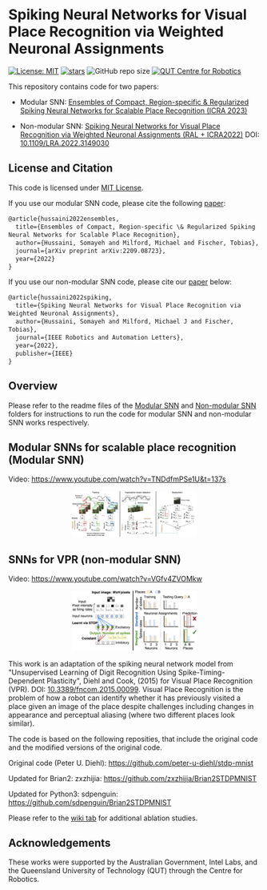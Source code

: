 # Spiking Neural Networks for Visual Place Recognition via Weighted Neuronal Assignments
[![License: MIT](https://img.shields.io/badge/License-MIT-yellow.svg?style=flat-square)](https://creativecommons.org/licenses/by-nc-sa/4.0/)
[![stars](https://img.shields.io/github/stars/QVPR/VPRSNN.svg?style=flat-square)](https://github.com/QVPR/VPRSNN/stargazers)
![GitHub repo size](https://img.shields.io/github/repo-size/QVPR/VPRSNN.svg?style=flat-square)
[![QUT Centre for Robotics](https://img.shields.io/badge/collection-QUT%20Robotics-%23043d71?style=flat-square)](https://qcr.ai)


This repository contains code for two papers: 
* Modular SNN: [Ensembles of Compact, Region-specific & Regularized Spiking Neural Networks for Scalable Place Recognition (ICRA 2023)](https://arxiv.org/abs/2209.08723)

* Non-modular SNN: [Spiking Neural Networks for Visual Place Recognition via Weighted Neuronal Assignments (RAL + ICRA2022)](https://arxiv.org/abs/2109.06452) DOI: [10.1109/LRA.2022.3149030](https://doi.org/10.1109/LRA.2022.3149030)

## License and Citation

This code is licensed under [MIT License](./LICENSE). 

If you use our modular SNN code, please cite the following [paper](https://arxiv.org/abs/2209.08723):

```
@article{hussaini2022ensembles,
  title={Ensembles of Compact, Region-specific \& Regularized Spiking Neural Networks for Scalable Place Recognition},
  author={Hussaini, Somayeh and Milford, Michael and Fischer, Tobias},
  journal={arXiv preprint arXiv:2209.08723},
  year={2022}
}
```

If you use our non-modular SNN code, please cite our [paper](https://arxiv.org/abs/2109.06452) below:


```
@article{hussaini2022spiking,
  title={Spiking Neural Networks for Visual Place Recognition via Weighted Neuronal Assignments},
  author={Hussaini, Somayeh and Milford, Michael J and Fischer, Tobias},
  journal={IEEE Robotics and Automation Letters},
  year={2022},
  publisher={IEEE}
}
```


## Overview
Please refer to the readme files of the [Modular SNN](https://github.com/QVPR/VPRSNN/blob/modularSNN/modular_snn/README.md) and [Non-modular SNN](https://github.com/QVPR/VPRSNN/blob/modularSNN/non_modular_snn/README.md) folders for instructions to run the code for modular SNN and non-modular SNN works respectively. 


## Modular SNNs for scalable place recognition (Modular SNN)

Video: https://www.youtube.com/watch?v=TNDdfmPSe1U&t=137s

<p style="width: 50%; display: block; margin-left: auto; margin-right: auto">
  <img src="./resources/ICRA2023.png" alt="ModularSNN for scalable place recognition"/>
</p>


## SNNs for VPR (non-modular SNN)

Video: https://www.youtube.com/watch?v=VGfv4ZVOMkw

<p style="width: 50%; display: block; margin-left: auto; margin-right: auto">
  <img src="./resources/cover_photo.png" alt="VPRSNN method diagram"/>
</p>



This work is an adaptation of the spiking neural network model from "Unsupervised Learning of Digit Recognition Using Spike-Timing-Dependent Plasticity", Diehl and Cook, (2015) for Visual Place Recognition (VPR). DOI: [10.3389/fncom.2015.00099](https://doi.org/10.3389/fncom.2015.00099).
Visual Place Recognition is the problem of how a robot can identify whether it has previously visited a place given an image of the place despite challenges including changes in appearance and perceptual aliasing (where two different places look similar). 

The code is based on the following reposities, that include the original code and the modified versions of the original code. 

Original code (Peter U. Diehl): https://github.com/peter-u-diehl/stdp-mnist

Updated for Brian2: zxzhijia: https://github.com/zxzhijia/Brian2STDPMNIST

Updated for Python3: sdpenguin: https://github.com/sdpenguin/Brian2STDPMNIST




Please refer to the [wiki tab](https://github.com/QVPR/VPRSNN/wiki) for additional ablation studies. 



## Acknowledgements
These works were supported by the Australian Government, Intel Labs, and the Queensland University of Technology (QUT) through the Centre for Robotics.



